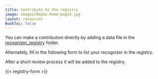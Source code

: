 ```yaml
---
title: Contribute to the registry
image: images/Maybe-home-page3.jpg
layout: resources
BookToc: false
---
```


You can make a contribution directly by adding a data file in the [recognizer_registry](https://github.com/ecoacoustics/website/tree/main/data/recognizer_registry) folder.

Alternately, fill in the following form to list your recognizer in the registry.

After a short review process it will be added to the registry.

{{< registry-form >}}
